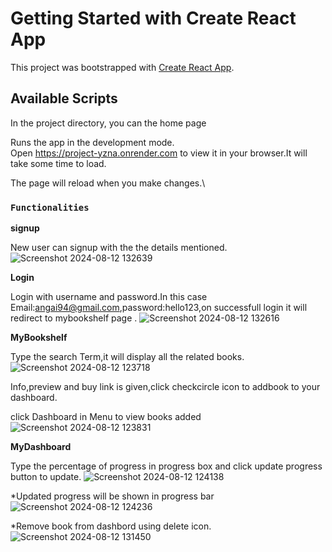 # Getting Started with Create React App

This project was bootstrapped with [Create React App](https://github.com/facebook/create-react-app).

## Available Scripts

In the project directory, you can the home page

Runs the app in the development mode.\
Open https://project-yzna.onrender.com to view it in your browser.It will take some time to load.

The page will reload when you make changes.\


### `Functionalities`
**signup**

New user can signup with the the details mentioned.
![Screenshot 2024-08-12 132639](https://github.com/user-attachments/assets/398fad17-0c7b-4a5c-a1bf-69b7e840e85b)

**Login**

Login with username and password.In this case Email:angai94@gmail.com,password:hello123,on successfull login it will redirect to mybookshelf page .
![Screenshot 2024-08-12 132616](https://github.com/user-attachments/assets/ca5fddb5-85ae-406e-8322-5f4747767be7)



**MyBookshelf**

Type the search Term,it will display all the related books.
![Screenshot 2024-08-12 123718](https://github.com/user-attachments/assets/888cc810-7546-41d6-8662-a13edce5e9a8)

Info,preview and buy link is given,click checkcircle icon to addbook to your dashboard.

click Dashboard in Menu to view books added 
![Screenshot 2024-08-12 123831](https://github.com/user-attachments/assets/69bb3f34-f252-44a3-bd9d-fceef87bec18)

**MyDashboard**


Type the percentage of progress in progress box and click update progress button to update.
![Screenshot 2024-08-12 124138](https://github.com/user-attachments/assets/69b4c851-6fcb-4a30-817e-24701f21ef4e)

*Updated progress will be shown in progress bar 
![Screenshot 2024-08-12 124236](https://github.com/user-attachments/assets/b80d5189-2efc-4d47-b7e1-38812b1a1a4e)

*Remove book from dashbord using delete icon.
![Screenshot 2024-08-12 131450](https://github.com/user-attachments/assets/b0c6fe1a-1f15-4b8c-8eb9-b9cac7860632)







